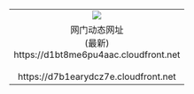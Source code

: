 ﻿<table>
  <tr></tr>
  <tr><td colspan=2 align=center><img src="https://d1bt8me6pu4aac.cloudfront.net/Up/oGate.jpg" /></td></tr>
  <tr><td colspan=2 align=center>网门动态网址<br/>(最新)
<br>https://d1bt8me6pu4aac.cloudfront.net
<br/>
<br>https://d7b1earydcz7e.cloudfront.net
    </td>
  </tr>
</table>
